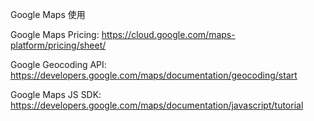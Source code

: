 Google Maps 使用

Google Maps Pricing: https://cloud.google.com/maps-platform/pricing/sheet/

Google Geocoding API: https://developers.google.com/maps/documentation/geocoding/start

Google Maps JS SDK: https://developers.google.com/maps/documentation/javascript/tutorial